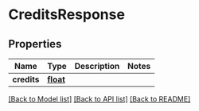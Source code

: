# CreditsResponse

## Properties
Name | Type | Description | Notes
------------ | ------------- | ------------- | -------------
**credits** | [**float**](float.md) |  | 

[[Back to Model list]](../../README.md#documentation-for-models) [[Back to API list]](../../README.md#documentation-for-api-endpoints) [[Back to README]](../../README.md)

